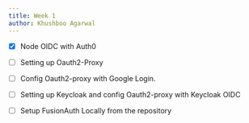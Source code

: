 ```yaml
---
title: Week 1
author: Khushboo Agarwal
---
```


<!--

-->

- [x] Node OIDC with Auth0
- [ ] Setting up Oauth2-Proxy
- [ ] Config Oauth2-proxy with Google Login.
- [ ] Setting up Keycloak and config Oauth2-proxy with Keycloak OIDC
- [ ] Setup FusionAuth Locally from the repository


